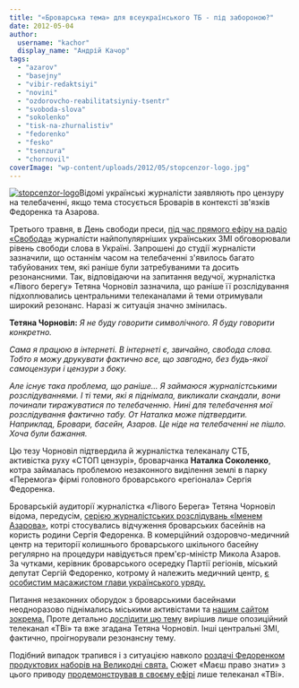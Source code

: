 ```yaml
---
title: "«Броварська тема» для всеукраїнського ТБ - під забороною?"
date: 2012-05-04
author: 
  username: "kachor"
  display_name: "Андрій Качор"
tags: 
  - "azarov"
  - "basejny"
  - "vibir-redaktsiyi"
  - "novini"
  - "ozdorovcho-reabilitatsiyniy-tsentr"
  - "svoboda-slova"
  - "sokolenko"
  - "tisk-na-zhurnalistiv"
  - "fedorenko"
  - "fesko"
  - "tsenzura"
  - "chornovil"
coverImage: "wp-content/uploads/2012/05/stopcenzor-logo.jpg"
---
```


[![](https://mpz.brovary.org/wp-content/uploads/2012/05/stopcenzor-logo.jpg "stopcenzor-logo")](https://mpz.brovary.org/wp-content/uploads/2012/05/stopcenzor-logo.jpg)Відомі українські журналісти заявляють про цензуру на телебаченні, якщо тема стосується Броварів в контексті зв'язків Федоренка та Азарова.

Третього травня, в День свободи преси, [під час прямого ефіру на радіо «Свобода»](http://www.radiosvoboda.org/content/article/24568847.html) журналісти найпопулярніших українських ЗМІ обговорювали рівень свободи слова в Україні. Запрошені до студії журналісти зазначили, що останнім часом на телебаченні з'явилось багато табуйованих тем, які раніше були затребуваними та досить резонансними. Так, відповідаючи на запитання ведучої, журналістка «Лівого берегу» Тетяна Чорновіл зазначила, що раніше її розслідування підхоплювались центральними телеканалами й теми отримували широкий резонанс. Наразі ж ситуація значно змінилась.

**Тетяна Чорновіл:** _Я не буду говорити символічного. Я буду говорити конкретно._

_Сама я працюю в інтернеті. В інтернеті є, звичайно, свобода слова. Тобто я можу друкувати фактично все, що завгодно, без будь-якої самоцензури і цензури з боку._ 

_Але існує така проблема, що раніше... Я займаюся журналістськими розслідуваннями. І ті теми, які я піднімала, викликали скандали, вони починали тиражуватися по телебаченню. Нині для телебачення мої розслідування фактично табу. От Наталка може підтвердити. Наприклад, Бровари, басейн, Азаров. Це ніде на телебаченні не пішло. Хоча були бажання._ 

Цю тезу Чорновіл підтвердила й журналістка телеканалу СТБ, активістка руху «СТОП цензурі», броварчанка **Наталка Соколенко**, котра займалась проблемою незаконного виділення землі в парку «Перемога» фірмі головного броварського «регіонала» Сергія Федоренка.

Броварській аудиторії журналістка «Лівого Берега» Тетяна Чорновіл відома, передусім, [серією журналістських розслідувань «Іменем Азарова»](http://lb.ua/news/2012/01/30/134252_imenem_azarova_3_merzkaya_lozh.html), котрі стосувались відчуження броварських басейнів на користь родини Сергія Федоренка. В комерційний оздоровчо-медичний центр на території колишнього броварського шкільного басейну регулярно на процедури навідується прем'єр-міністр Микола Азаров. За чутками, керівник броварського осередку Партії регіонів, міський депутат Сергій Федоренко, котрому й належить медичний центр, [є особистим масажистом глави українського уряду.](http://blogs.pravda.com.ua/authors/yusov/4f799eb713d3d/) 

Питання незаконних оборудок з броварськими басейнами неодноразово піднімались міськими активістами та [нашим сайтом зокрема.](https://mpz.brovary.org/yak-telekanal-tvi-znimav-syujet-pro-brovarsky-baseyny/) Проте детально [дослідити цю тему](https://www.youtube.com/watch?feature=player_embedded&v=nklwcJCt6Ls) вирішив лише опозиційний телеканал «ТВі» та вже згадана Тетяна Чорновіл. Інші центральні ЗМІ, фактично, проігнорували резонансну тему.

Подібний випадок трапився і з ситуацією навколо [роздачі Федоренком продуктових наборів на Великодні свята.](https://mpz.brovary.org/fedorenko-rozpochav-peredviborchu-rozdachu-produktovih-naboriv-video/) Сюжет «Маєш право знати» з цього приводу [продемонстрував в своєму ефірі](https://mpz.brovary.org/studiya-mayesh-pravo-znati-telekanal-tvi-pokazav-syuzhet-mpz-u-pryamomu-efiri/) лише телеканал «ТВі».
